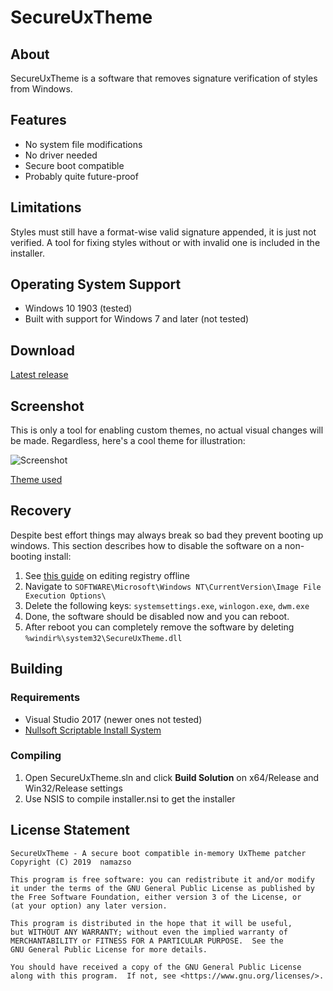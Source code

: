 # SecureUxTheme

## About

SecureUxTheme is a software that removes signature verification of styles from Windows.

## Features

* No system file modifications
* No driver needed
* Secure boot compatible
* Probably quite future-proof

## Limitations

Styles must still have a format-wise valid signature appended, it is just not verified. A tool for fixing styles without or with invalid one is included in the installer.

## Operating System Support

* Windows 10 1903 (tested)
* Built with support for Windows 7 and later (not tested)

## Download

[Latest release](https://github.com/namazso/SecureUxTheme/releases/latest/download/SecureUxTheme_setup.exe)

## Screenshot

This is only a tool for enabling custom themes, no actual visual changes will be made.
Regardless, here's a cool theme for illustration:

![Screenshot](https://raw.githubusercontent.com/namazso/SecureUxTheme/master/screenshot.png)

[Theme used](https://7themes.su/load/windows_10_themes/temnye/10_pro_edition/34-1-0-1321)

## Recovery

Despite best effort things may always break so bad they prevent booting up windows.
This section describes how to disable the software on a non-booting install:

1. See [this guide](https://www.wintips.org/how-to-edit-and-modify-registry-offline/) on editing registry offline
2. Navigate to `SOFTWARE\Microsoft\Windows NT\CurrentVersion\Image File Execution Options\`
3. Delete the following keys: `systemsettings.exe`, `winlogon.exe`, `dwm.exe`
4. Done, the software should be disabled now and you can reboot.
5. After reboot you can completely remove the software by deleting `%windir%\system32\SecureUxTheme.dll`

## Building

### Requirements

* Visual Studio 2017 (newer ones not tested)
* [Nullsoft Scriptable Install System](https://nsis.sourceforge.io/)

### Compiling

1. Open SecureUxTheme.sln and click __Build Solution__ on x64/Release and Win32/Release settings
2. Use NSIS to compile installer.nsi to get the installer

## License Statement

	SecureUxTheme - A secure boot compatible in-memory UxTheme patcher
	Copyright (C) 2019  namazso
	
	This program is free software: you can redistribute it and/or modify
	it under the terms of the GNU General Public License as published by
	the Free Software Foundation, either version 3 of the License, or
	(at your option) any later version.
	
	This program is distributed in the hope that it will be useful,
	but WITHOUT ANY WARRANTY; without even the implied warranty of
	MERCHANTABILITY or FITNESS FOR A PARTICULAR PURPOSE.  See the
	GNU General Public License for more details.
	
	You should have received a copy of the GNU General Public License
	along with this program.  If not, see <https://www.gnu.org/licenses/>.
